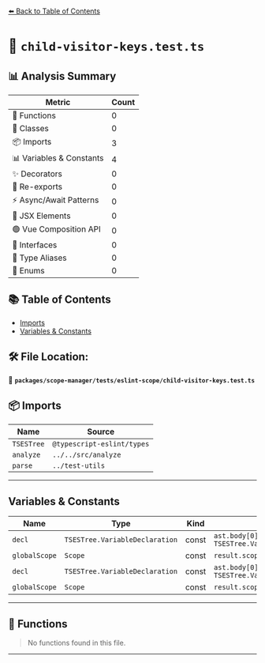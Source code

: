 [⬅️ Back to Table of Contents](../../../../index.md)

# 📄 `child-visitor-keys.test.ts`

## 📊 Analysis Summary

| Metric | Count |
|--------|-------|
| 🔧 Functions | 0 |
| 🧱 Classes | 0 |
| 📦 Imports | 3 |
| 📊 Variables & Constants | 4 |
| ✨ Decorators | 0 |
| 🔄 Re-exports | 0 |
| ⚡ Async/Await Patterns | 0 |
| 💠 JSX Elements | 0 |
| 🟢 Vue Composition API | 0 |
| 📐 Interfaces | 0 |
| 📑 Type Aliases | 0 |
| 🎯 Enums | 0 |

## 📚 Table of Contents

- [Imports](#imports)
- [Variables & Constants](#variables-constants)

## 🛠️ File Location:
📂 **`packages/scope-manager/tests/eslint-scope/child-visitor-keys.test.ts`**

## 📦 Imports

| Name | Source |
|------|--------|
| `TSESTree` | `@typescript-eslint/types` |
| `analyze` | `../../src/analyze` |
| `parse` | `../test-utils` |


---

## Variables & Constants

| Name | Type | Kind | Value | Exported |
|------|------|------|-------|----------|
| `decl` | `TSESTree.VariableDeclaration` | const | `ast.body[0] as TSESTree.VariableDeclaration` | ✗ |
| `globalScope` | `Scope` | const | `result.scopes[0]` | ✗ |
| `decl` | `TSESTree.VariableDeclaration` | const | `ast.body[0] as TSESTree.VariableDeclaration` | ✗ |
| `globalScope` | `Scope` | const | `result.scopes[0]` | ✗ |


---

## 🔧 Functions

> No functions found in this file.


---